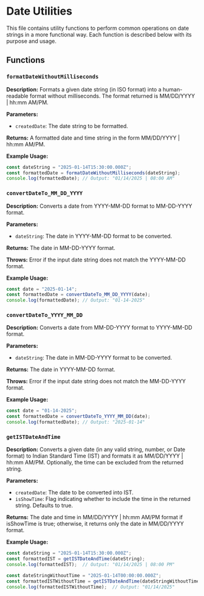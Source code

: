 # Date Utilities 

This file contains utility functions to perform common operations on date strings in a more functional way. Each function is described below with its purpose and usage.

## Functions

### `formatDateWithoutMilliseconds`

**Description:**
Formats a given date string (in ISO format) into a human-readable format without milliseconds. The format returned is MM/DD/YYYY | hh:mm AM/PM.

**Parameters:**

- `createdDate`: The date string to be formatted.

**Returns:**
A formatted date and time string in the form MM/DD/YYYY | hh:mm AM/PM.

**Example Usage:**

```ts
const dateString = "2025-01-14T15:30:00.000Z";
const formattedDate = formatDateWithoutMilliseconds(dateString);
console.log(formattedDate); // Output: "01/14/2025 | 08:00 AM"
```

### `convertDateTo_MM_DD_YYYY`

**Description:**
Converts a date from YYYY-MM-DD format to MM-DD-YYYY format.

**Parameters:**

- `dateString`: The date in YYYY-MM-DD format to be converted.

**Returns:**
The date in MM-DD-YYYY format.

**Throws:**
Error if the input date string does not match the YYYY-MM-DD format.

**Example Usage:**

```ts
const date = "2025-01-14";
const formattedDate = convertDateTo_MM_DD_YYYY(date);
console.log(formattedDate); // Output: "01-14-2025"
```

### `convertDateTo_YYYY_MM_DD`

**Description:**
Converts a date from MM-DD-YYYY format to YYYY-MM-DD format.

**Parameters:**

- `dateString`: The date in MM-DD-YYYY format to be converted.

**Returns:**
The date in YYYY-MM-DD format.

**Throws:**
Error if the input date string does not match the MM-DD-YYYY format.

**Example Usage:**

```ts
const date = "01-14-2025";
const formattedDate = convertDateTo_YYYY_MM_DD(date);
console.log(formattedDate); // Output: "2025-01-14"
```

### `getISTDateAndTime`

**Description:**
Converts a given date (in any valid string, number, or Date format) to Indian Standard Time (IST) and formats it as MM/DD/YYYY | hh:mm AM/PM. Optionally, the time can be excluded from the returned string.

**Parameters:**

- `createdDate`: The date to be converted into IST.
- `isShowTime`: Flag indicating whether to include the time in the returned string. Defaults to true.

**Returns:**
The date and time in MM/DD/YYYY | hh:mm AM/PM format if isShowTime is true; otherwise, it returns only the date in MM/DD/YYYY format.

**Example Usage:**

```ts
const dateString = "2025-01-14T15:30:00.000Z";
const formattedIST = getISTDateAndTime(dateString);
console.log(formattedIST);  // Output: "01/14/2025 | 08:00 PM"
```

```ts
const dateStringWithoutTime = "2025-01-14T00:00:00.000Z";
const formattedISTWithoutTime = getISTDateAndTime(dateStringWithoutTime, false);
console.log(formattedISTWithoutTime);  // Output: "01/14/2025"
```
